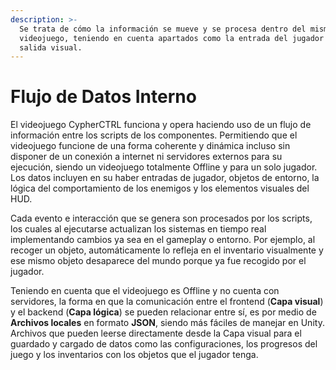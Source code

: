 ```yaml
---
description: >-
  Se trata de cómo la información se mueve y se procesa dentro del mismo
  videojuego, teniendo en cuenta apartados como la entrada del jugador hasta la
  salida visual.
---
```


# Flujo de Datos Interno

El videojuego CypherCTRL funciona y opera haciendo uso de un flujo de información entre los scripts de los componentes. Permitiendo que el videojuego funcione de una forma coherente y dinámica incluso sin disponer de un conexión a internet ni servidores externos para su ejecución, siendo un videojuego totalmente Offline y para un solo jugador. Los datos incluyen en su haber entradas de jugador, objetos de entorno, la lógica del comportamiento de los enemigos y los elementos visuales del HUD.&#x20;

Cada evento e interacción que se genera son procesados por los scripts, los cuales al ejecutarse actualizan los sistemas en tiempo real implementando cambios ya sea en el gameplay o entorno. Por ejemplo, al recoger un objeto, automáticamente lo refleja en el inventario visualmente y ese mismo objeto desaparece del mundo porque ya fue recogido por el jugador.&#x20;

Teniendo en cuenta que el videojuego es Offline y no cuenta con servidores, la forma en que la comunicación entre el frontend (**Capa visual**) y el backend (**Capa lógica**) se pueden relacionar entre sí, es por medio de **Archivos locales** en formato **JSON**, siendo más fáciles de manejar en Unity. Archivos que pueden leerse directamente desde la Capa visual para el guardado y cargado de datos como las configuraciones, los progresos del juego y los inventarios con los objetos que el jugador tenga.&#x20;
